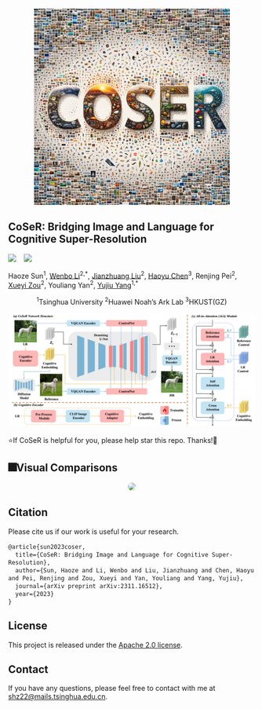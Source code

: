<p align="center">
    <img src="examples/favicon2.png" width="400">
</p>

## CoSeR: Bridging Image and Language for Cognitive Super-Resolution

 <a href='https://arxiv.org/abs/2311.16512'><img src='https://img.shields.io/badge/arXiv-2311.16512-b31b1b.svg'></a> &nbsp;&nbsp;
 <a href='https://coser-main.github.io/'><img src='https://img.shields.io/badge/Project-Page-Green'></a> &nbsp;&nbsp;&nbsp;&nbsp;&nbsp;


Haoze Sun<sup>1</sup>, [Wenbo Li](https://fenglinglwb.github.io/)<sup>2,\*</sup>, [Jianzhuang Liu](https://people.ucas.ac.cn/~jzliu?language=en)<sup>2</sup>, [Haoyu Chen](https://haoyuchen.com/)<sup>3</sup>, Renjing Pei<sup>2</sup>, [Xueyi Zou](https://xueyizou.github.io/)<sup>2</sup>, Youliang Yan<sup>2</sup>, [Yujiu Yang](https://sites.google.com/view/iigroup-thu/home)<sup>1,\*</sup>

<div align="center">
<sup>1</sup>Tsinghua University <sup>2</sup>Huawei Noah’s Ark Lab <sup>3</sup>HKUST(GZ)
</div>

<p align="center">
    <img src="examples/framework.png" style="border-radius: 15px">
</p>

:star:If CoSeR is helpful for you, please help star this repo. Thanks!:hugs:

## <a name="visual_results"></a>:fireworks:Visual Comparisons

<!-- <details close>
<summary>General Image Restoration</summary> -->
<p align="center">
    <img src="examples/qual_results_v4_compressed.png" style="border-radius: 15px">
</p>

## Citation

Please cite us if our work is useful for your research.

```
@article{sun2023coser,
  title={CoSeR: Bridging Image and Language for Cognitive Super-Resolution},
  author={Sun, Haoze and Li, Wenbo and Liu, Jianzhuang and Chen, Haoyu and Pei, Renjing and Zou, Xueyi and Yan, Youliang and Yang, Yujiu},
  journal={arXiv preprint arXiv:2311.16512},
  year={2023}
}
```

## License

This project is released under the [Apache 2.0 license](LICENSE).

## Contact

If you have any questions, please feel free to contact with me at shz22@mails.tsinghua.edu.cn.
